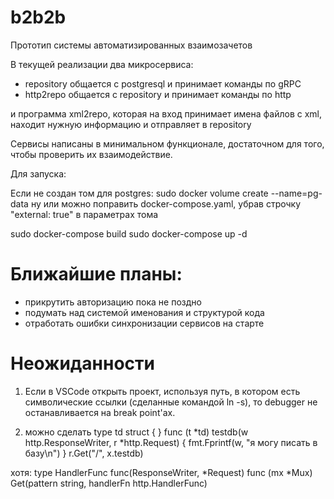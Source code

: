 # b2b2b

Прототип системы автоматизированных взаимозачетов

В текущей реализации два микросервиса:
- repository общается с postgresql и принимает команды по gRPC
- http2repo общается с repository и принимает команды по http

и программа xml2repo, которая на вход принимает имена файлов с xml,
находит нужную информацию и отправляет в repository

Сервисы написаны в минимальном функционале, достаточном для того, чтобы проверить их взаимодействие.

Для запуска:

Если не создан том для postgres:
sudo docker volume create --name=pg-data
ну или можно поправить docker-compose.yaml, убрав строчку "external: true" в параметрах тома

sudo docker-compose build
sudo docker-compose up -d


# Ближайшие планы:

- прикрутить авторизацию пока не поздно
- подумать над системой именования и структурой кода
- отработать ошибки синхронизации сервисов на старте

# Неожиданности

1. Если в VSCode открыть проект, используя путь, в котором есть символические ссылки (сделанные командой ln -s), то debugger не останавливается на break point'ах.

2. можно сделать
type td struct {
}
func (t *td) testdb(w http.ResponseWriter, r *http.Request) {
	fmt.Fprintf(w, "я могу писать в базу\n")
}
r.Get("/", x.testdb)

хотя:
type HandlerFunc func(ResponseWriter, *Request)
func (mx *Mux) Get(pattern string, handlerFn http.HandlerFunc) 
